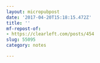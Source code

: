 ```yaml
---
layout: micropubpost
date: '2017-04-20T15:18:15.472Z'
title: ''
mf-repost-of:
- https://clearleft.com/posts/454
slug: 55095
category: notes

---
```

